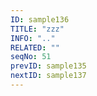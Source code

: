 ```yaml
---
ID: sample136
TITLE: "zzz"
INFO: ".."
RELATED: ""
seqNo: 51
prevID: sample135
nextID: sample137
---
```

